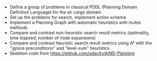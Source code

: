 - Define a group of problems in classical PDDL (Planning Domain Definition Language) for the air cargo domain
- Set up the problems for search, implement action schema
- Implement a Planning Graph with automatic heuristics with mutex methods
- Compare and contrast non-heuristic search result metrics (optimality, time elapsed, number of node expansions)
- Compare and contrast heuristic search result metrics using A* with the "ignore preconditions" and "level-sum" heuristics
- Skeleton code from https://github.com/udacity/AIND-Planning
